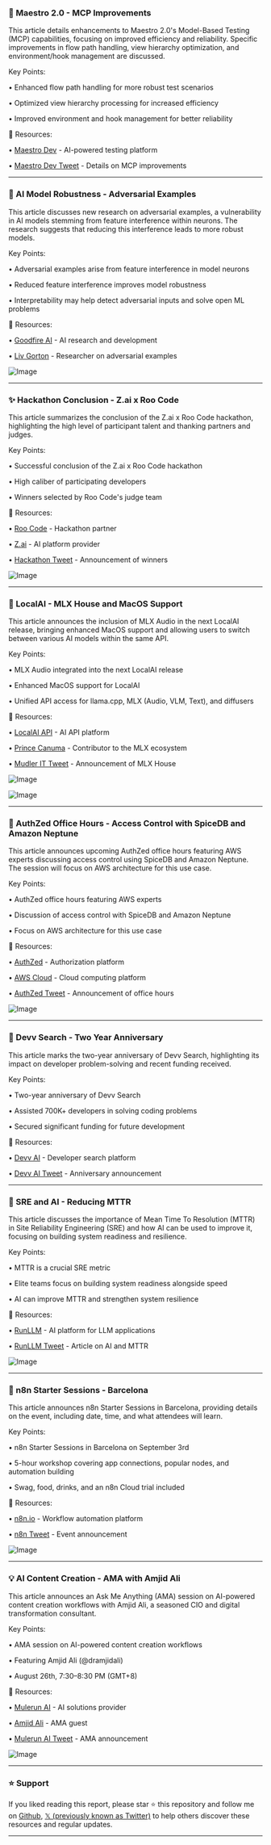### 🤖 Maestro 2.0 - MCP Improvements

This article details enhancements to Maestro 2.0's Model-Based Testing (MCP) capabilities, focusing on improved efficiency and reliability.  Specific improvements in flow path handling, view hierarchy optimization, and environment/hook management are discussed.

Key Points:

• Enhanced flow path handling for more robust test scenarios

• Optimized view hierarchy processing for increased efficiency

• Improved environment and hook management for better reliability


🔗 Resources:

• [Maestro Dev](https://x.com/maestro__dev) - AI-powered testing platform

• [Maestro Dev Tweet](https://x.com/maestro__dev/status/1960378900191855096) -  Details on MCP improvements


---

### 🤖 AI Model Robustness - Adversarial Examples

This article discusses new research on adversarial examples, a vulnerability in AI models stemming from feature interference within neurons.  The research suggests that reducing this interference leads to more robust models.

Key Points:

• Adversarial examples arise from feature interference in model neurons

• Reduced feature interference improves model robustness

• Interpretability may help detect adversarial inputs and solve open ML problems


🔗 Resources:

• [Goodfire AI](https://x.com/GoodfireAI) - AI research and development

• [Liv Gorton](https://x.com/livgorton) - Researcher on adversarial examples

![Image](https://pbs.twimg.com/media/GzSo93pbIAA-J5P?format=jpg&name=small)


---

### ✨ Hackathon Conclusion - Z.ai x Roo Code

This article summarizes the conclusion of the Z.ai x Roo Code hackathon, highlighting the high level of participant talent and thanking partners and judges.

Key Points:

• Successful conclusion of the Z.ai x Roo Code hackathon

• High caliber of participating developers

• Winners selected by Roo Code's judge team


🔗 Resources:

• [Roo Code](https://x.com/roo_code) - Hackathon partner

• [Z.ai](https://x.com/Zai_org) - AI platform provider

• [Hackathon Tweet](https://x.com/Zai_org/status/1960326803765317725) -  Announcement of winners

![Image](https://pbs.twimg.com/media/GzRtFSza8AMmCk4?format=jpg&name=small)


---

### 🚀 LocalAI - MLX House and MacOS Support

This article announces the inclusion of MLX Audio in the next LocalAI release, bringing enhanced MacOS support and allowing users to switch between various AI models within the same API.

Key Points:

• MLX Audio integrated into the next LocalAI release

• Enhanced MacOS support for LocalAI

• Unified API access for llama.cpp, MLX (Audio, VLM, Text), and diffusers


🔗 Resources:

• [LocalAI API](https://x.com/LocalAI_API) - AI API platform

• [Prince Canuma](https://x.com/Prince_Canuma) -  Contributor to the MLX ecosystem

• [Mudler IT Tweet](https://x.com/mudler_it/status/1960365716214878564) -  Announcement of MLX House

![Image](https://pbs.twimg.com/media/GzSQOuCXIAAczRp?format=jpg&name=small)

![Image](https://pbs.twimg.com/media/GzSRAIeXwAAxueH?format=jpg&name=small)


---

### 🤖 AuthZed Office Hours - Access Control with SpiceDB and Amazon Neptune

This article announces upcoming AuthZed office hours featuring AWS experts discussing access control using SpiceDB and Amazon Neptune.  The session will focus on AWS architecture for this use case.

Key Points:

• AuthZed office hours featuring AWS experts

• Discussion of access control with SpiceDB and Amazon Neptune

• Focus on AWS architecture for this use case


🔗 Resources:

• [AuthZed](https://x.com/authzed) -  Authorization platform

• [AWS Cloud](https://x.com/awscloud) -  Cloud computing platform

• [AuthZed Tweet](https://x.com/authzed/status/1960366066585964924) -  Announcement of office hours

![Image](https://pbs.twimg.com/media/GzSeVf5W4AAMRP5?format=jpg&name=small)


---

### 🚀 Devv Search - Two Year Anniversary

This article marks the two-year anniversary of Devv Search, highlighting its impact on developer problem-solving and recent funding received.

Key Points:

• Two-year anniversary of Devv Search

• Assisted 700K+ developers in solving coding problems

• Secured significant funding for future development


🔗 Resources:

• [Devv AI](https://x.com/devv_ai) - Developer search platform

• [Devv AI Tweet](https://x.com/devv_ai/status/1960354275655373223) -  Anniversary announcement


---

### 🤖 SRE and AI - Reducing MTTR

This article discusses the importance of Mean Time To Resolution (MTTR) in Site Reliability Engineering (SRE) and how AI can be used to improve it, focusing on building system readiness and resilience.

Key Points:

• MTTR is a crucial SRE metric

• Elite teams focus on building system readiness alongside speed

• AI can improve MTTR and strengthen system resilience



🔗 Resources:

• [RunLLM](https://x.com/RunLLM) -  AI platform for LLM applications

• [RunLLM Tweet](https://x.com/RunLLM/status/1960353977276756112) -  Article on AI and MTTR

![Image](https://pbs.twimg.com/media/GzSSv3eboAAq_zZ?format=jpg&name=small)


---

### 🚀 n8n Starter Sessions - Barcelona

This article announces n8n Starter Sessions in Barcelona, providing details on the event, including date, time, and what attendees will learn.

Key Points:

• n8n Starter Sessions in Barcelona on September 3rd

• 5-hour workshop covering app connections, popular nodes, and automation building

• Swag, food, drinks, and an n8n Cloud trial included


🔗 Resources:

• [n8n.io](https://x.com/n8n_io) -  Workflow automation platform

• [n8n Tweet](https://x.com/n8n_io/status/1960341495027806273) -  Event announcement

![Image](https://pbs.twimg.com/media/GzSIMewXAAAtwz6?format=jpg&name=small)


---

### 💡 AI Content Creation - AMA with Amjid Ali

This article announces an Ask Me Anything (AMA) session on AI-powered content creation workflows with Amjid Ali, a seasoned CIO and digital transformation consultant.


Key Points:

• AMA session on AI-powered content creation workflows

• Featuring Amjid Ali (@dramjidali)

• August 26th, 7:30–8:30 PM (GMT+8)



🔗 Resources:

• [Mulerun AI](https://x.com/mulerun_ai) -  AI solutions provider

• [Amjid Ali](https://x.com/dramjidali) -  AMA guest

• [Mulerun AI Tweet](https://x.com/mulerun_ai/status/1960340718867661156) -  AMA announcement

![Image](https://pbs.twimg.com/media/GzR_OkYWQAE3Ltt?format=jpg&name=small)


---

### ⭐️ Support

If you liked reading this report, please star ⭐️ this repository and follow me on [Github](https://github.com/Drix10), [𝕏 (previously known as Twitter)](https://x.com/DRIX_10_) to help others discover these resources and regular updates.

---